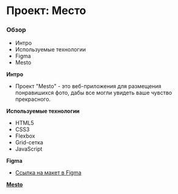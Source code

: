 # Проект: Место

### Обзор
* Интро
* Используемые технологии
* Figma
* Mesto


**Интро**
* Проект "Mesto" - это веб-приложения для размещения понравишихся фото, дабы все могли увидеть ваше чувство прекрасного.

**Используемые технологии**
* HTML5
* CSS3
* Flexbox
* Grid-сетка
* JavaScript

**Figma**

* [Ссылка на макет в Figma](https://www.figma.com/file/2cn9N9jSkmxD84oJik7xL7/JavaScript.-Sprint-4?node-id=0%3A1)

[**Mesto**](https://warcuer.github.io/mesto/)